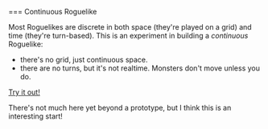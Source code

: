 === Continuous Roguelike

Most Roguelikes are discrete in both space (they're played on a grid) and time
(they're turn-based). This is an experiment in building a _continuous_
Roguelike:
- there's no grid, just continuous space.
- there are no turns, but it's not realtime. Monsters don't move unless you do.

[Try it out!](https://nornagon.github.io/continuous-rl/)

There's not much here yet beyond a prototype, but I think this is an
interesting start!
